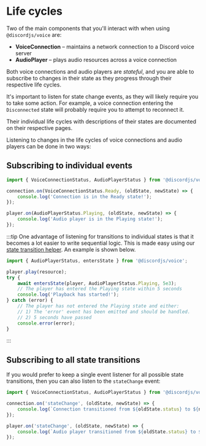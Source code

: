 # Life cycles

Two of the main components that you'll interact with when using `@discordjs/voice` are:

- **VoiceConnection** – maintains a network connection to a Discord voice server
- **AudioPlayer** – plays audio resources across a voice connection

Both voice connections and audio players are _stateful_, and you are able to subscribe to changes in their state as they progress through their respective life cycles.

It's important to listen for state change events, as they will likely require you to take some action. For example, a voice connection entering the `Disconnected` state will probably require you to attempt to reconnect it.

Their individual life cycles with descriptions of their states are documented on their respective pages.

Listening to changes in the life cycles of voice connections and audio players can be done in two ways:

## Subscribing to individual events

```ts
import { VoiceConnectionStatus, AudioPlayerStatus } from '@discordjs/voice';

connection.on(VoiceConnectionStatus.Ready, (oldState, newState) => {
	console.log('Connection is in the Ready state!');
});

player.on(AudioPlayerStatus.Playing, (oldState, newState) => {
	console.log('Audio player is in the Playing state!');
});
```

:::tip
One advantage of listening for transitions to individual states is that it becomes a lot easier to write sequential logic. This is made easy using our [state transition helper](https://github.com/discordjs/voice/blob/main/src/util/entersState.ts). An example is shown below.

```ts
import { AudioPlayerStatus, entersState } from '@discordjs/voice';

player.play(resource);
try {
	await entersState(player, AudioPlayerStatus.Playing, 5e3);
	// The player has entered the Playing state within 5 seconds
	console.log('Playback has started!');
} catch (error) {
	// The player has not entered the Playing state and either:
	// 1) The 'error' event has been emitted and should be handled.
	// 2) 5 seconds have passed
	console.error(error);
}
```
:::

## Subscribing to all state transitions

If you would prefer to keep a single event listener for all possible state transitions, then you can also listen to the `stateChange` event:

```ts
import { VoiceConnectionStatus, AudioPlayerStatus } from '@discordjs/voice';

connection.on('stateChange', (oldState, newState) => {
	console.log(`Connection transitioned from ${oldState.status} to ${newState.status}`);
});

player.on('stateChange', (oldState, newState) => {
	console.log(`Audio player transitioned from ${oldState.status} to ${newState.status}`);
});
```
